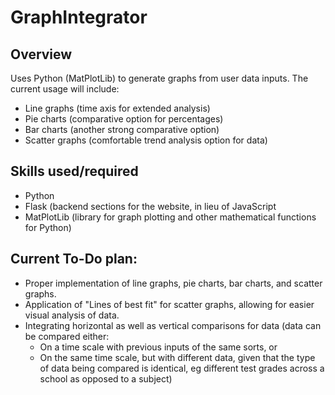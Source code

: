 # GraphIntegrator
## Overview
Uses Python (MatPlotLib) to generate graphs from user data inputs. The current usage will include:
- Line graphs (time axis for extended analysis)
- Pie charts (comparative option for percentages)
- Bar charts (another strong comparative option)
- Scatter graphs (comfortable trend analysis option for data)

## Skills used/required
- Python
- Flask (backend sections for the website, in lieu of JavaScript
- MatPlotLib (library for graph plotting and other mathematical functions for Python)
  
## Current To-Do plan:
- Proper implementation of line graphs, pie charts, bar charts, and scatter graphs.
- Application of "Lines of best fit" for scatter graphs, allowing for easier visual analysis of data.
- Integrating horizontal as well as vertical comparisons for data (data can be compared either:
  - On a time scale with previous inputs of the same sorts, or
  - On the same time scale, but with different data, given that the type of data being compared is identical, eg different test grades across a school as opposed to a subject)



